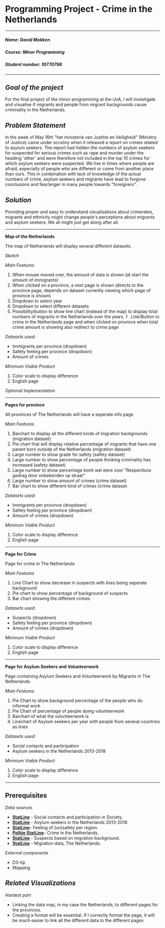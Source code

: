 # Programming Project - Crime in the Netherlands

---

##### ***Name***: David Mokken
##### ***Course***: Minor Programming
##### ***Student number***: 10770798

---

***__Goal of the project__***
---
For the final project of the minor programming at the UvA, I will investigate and visualise if migrants and people from migrant backgrounds cause criminality in the Netherlands.

***__Problem Statement__***
---
In the week of May 16th "het ministerie van Justitie en Veiligheid" (Ministry of Justice) came under scrutiny when it released a report on crimes related to asylum seekers. 
The report had hidden the numbers of asylum seekers for suspected for serious crimes such as rape and murder under the heading 'other' and were therefore not included in the top 10 crimes for which asylum seekers were suspected. 
We live in times where people are afraid, especially of people who are different or come from another place than ours.
This in combination with lack of knowledge of the actual numbers of crime, asylum seekers and migrants have lead to forgone conclusions and fear/anger in many people towards "foreigners". 

***__Solution__***
---
Providing proper and easy to understand visualisations about crimerates, migrants and ethnicity might change people's perceptions about migrants and asylum seekers. We all might just get along after all.

---

**Map of the Netherlands**

The map of Netherlands will display several different datasets. 

*Sketch*

*Main Features*
1. When mouse moved over, the amount of data is shown (at start the amount of immigrants)
1. When clicked on a province, a next page is shown (directs to the province page, depends on dataset currently viewing which page of province is shown)
1. Dropdown to select year
1. Dropdown to select different datasets
1. Possibility/button to show line chart (instead of the map) to display total numbers of migrants in the Netherlands over the years.
1 . Link/Button to crime in the Netherlands page and when clicked on province when total crime amount is showing also redirect to crime page

*Datasets used:*
- Immigrants per province (dropdown)
- Safety feeling per province (dropdown)
- Amount of crimes

*Minimum Viable Product*
1. Color scale to display difference
2. English page

*Optional Implementation*


---

**Pages for province**

All provinces of The Netherlands will have a seperate info page

*Main Features*
1. Barchart to display all the different kinds of migration backgrounds (migration dataset)
1. Pie chart that will display relative percentage of migrants that have one parent born outside of the Netherlands (migration dataset)
1. Large number to show grade for safety (safety dataset)
1. Large number to show percentage of people thinking criminality has increased (safety dataset)
1. Large number to show percentage komt wel eens voor "Respectloos gedrag door onbekenden op straat"
1. Large number to show amount of crimes (crime dataset)
1. Bar chart to show different kind of crimes (crime dataset

*Datasets used:*
- Immigrants per province (dropdown)
- Safety feeling per province (dropdown)
- Amount of crimes (dropdown)

*Minimum Viable Product*
1. Color scale to display difference
2. English page

---

**Page for Crime**

Page for crime in The Netherlands

*Main Features*
1. Line Chart to show decrease in suspects with lines being seperate background
1. Pie chart to show percentage of background of suspects
1. Bar chart showing the different crimes

*Datasets used:*
- Suspects (dropdown)
- Safety feeling per province (dropdown)
- Amount of crimes (dropdown)

*Minimum Viable Product*
1. Color scale to display difference
2. English page

---

**Page for Asylum Seekers and Volunteerwork**

Page containing Asylum Seekers and Volunteerwork by Migrants in The Netherlands

*Main Features*
1. Pie Chart to show background percentage of the people who do informal work
1. Pie Chart of percentage of people doing volunteerwork
1. Barchart of what the volunteerwork is
1. Linechart of Asylum seekers per year with people from several countries as lines

*Datasets used:*
- Social contacts and participation
- Asylum seekers in the Netherlands 2013-2018

*Minimum Viable Product*
1. Color scale to display difference
2. English page

---

__Prerequisites__
---

*Data sources*
- __[StatLine](https://opendata.cbs.nl/statline/#/CBS/nl/dataset/82249NED/table?ts=1558540015099)__ - Social contacts and participation in Society.
- __[StatLine](https://opendata.cbs.nl/statline/#/CBS/nl/dataset/83102NED/table?ts=1558540301270)__ - Asylum seekers in the Netherlands 2013-2018
- __[StatLine](https://opendata.cbs.nl/statline/#/CBS/nl/dataset/81877NED/table?ts=1558540316272)__- Feeling of (un)safety per region.
- __[Politie StatLine](https://data.politie.nl/#/Politie/nl/dataset/47013NED/table?ts=1558538256717)__- Crime in the Netherlands.
- __[StatLine](https://opendata.cbs.nl/statline/#/CBS/nl/dataset/81947NED/table?ts=1558540317309)__ - Suspects based on migration background.
- __[StatLine](https://opendata.cbs.nl/statline/#/CBS/nl/dataset/70072ned/table?ts=1558635886803)__ - Migration data, The Netherlands.

*External components*
- D3-tip
- Mapping

*Related Visualizations*
- 
*Hardest part*
- Linking the data map, in my case the Netherlands, to different pages for the provinces.
- Creating a format will be essential. If I correctly format the page, it will be much easier to link all the different data to the different pages
